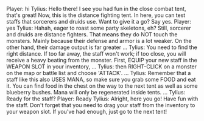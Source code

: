 Player: hi
Tylius: Hello there! I see you had fun in the close combat tent, that's great! Now, this is the distance fighting tent. In here, you can test staffs that sorcerers and druids use. Want to give it a go? Say yes.
Player: yes
Tylius: Hahah, eager to roast some party skeletons, eh? Still, sorcerer and druids are distance fighters. That means they do NOT touch the monsters. Mainly because their defense and armor is a lot weaker. On the other hand, their damage output is far greater ...
Tylius: You need to find the right distance. If too far away, the staff won't work; if too close, you will receive a heavy beating from the monster. First, EQUIP your new staff in the WEAPON SLOT in your inventory, ...
Tylius: then RIGHT-CLICK on a monster on the map or battle list and choose 'ATTACK'. ...
Tylius: Remember that a staff like this also USES MANA, so make sure you grab some FOOD and eat it. You can find food in the chest on the way to the next tent as well as some blueberry bushes. Mana will only be regenerated inside tents. ...
Tylius: Ready for the staff?
Player: Ready
Tylius: Alright, here you go! Have fun with the staff. Don't forget that you need to drag your staff from the inventory to your weapon slot. If you've had enough, just go to the next tent!